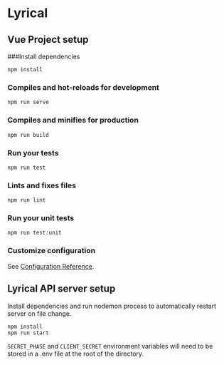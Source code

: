 # Lyrical

## Vue Project setup
###Install dependencies
```
npm install
```

### Compiles and hot-reloads for development
```
npm run serve
```

### Compiles and minifies for production
```
npm run build
```

### Run your tests
```
npm run test
```

### Lints and fixes files
```
npm run lint
```

### Run your unit tests
```
npm run test:unit
```

### Customize configuration
See [Configuration Reference](https://cli.vuejs.org/config/).

## Lyrical API server setup

Install dependencies and run nodemon process to automatically restart server on file change.
```
npm install
npm run start
```
``SECRET_PHASE`` and ``CLIENT_SECRET`` environment variables will need to be stored in a .env file at the root of 
the directory.
